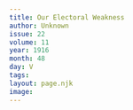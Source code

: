 ```yaml
---
title: Our Electoral Weakness
author: Unknown
issue: 22
volume: 11
year: 1916
month: 48
day: V
tags:
layout: page.njk
image:
---
```



